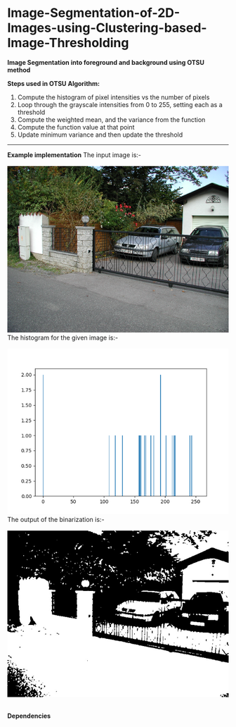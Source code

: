 # Image-Segmentation-of-2D-Images-using-Clustering-based-Image-Thresholding

**Image Segmentation into foreground and background using OTSU method** 


**Steps used in OTSU Algorithm:**
1. Compute the histogram of pixel intensities vs the number of pixels
2. Loop through the grayscale intensities from 0 to 255, setting each as a threshold
3. Compute the weighted mean, and the variance from the function
4. Compute the function value at that point
5. Update minimum variance and then update the threshold

-----------
**Example implementation**
The input image is:-<br/><br/>
![Input Image](/data/cars4.bmp)
<br/>
The histogram for the given image is:-<br/><br/>
![Histogram](/result/cars4_hist.png)
<br/>
The output of the binarization is:-<br/><br/>
![Output](/result/cars4_thresh.jpg)
<br/><br/>

**Dependencies**

